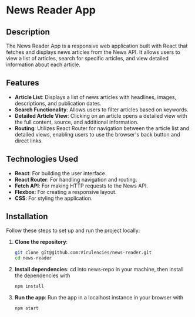 # News Reader App

## Description

The News Reader App is a responsive web application built with React that fetches and displays news articles from the News API. It allows users to view a list of articles, search for specific articles, and view detailed information about each article.

## Features

- **Article List**: Displays a list of news articles with headlines, images, descriptions, and publication dates.
- **Search Functionality**: Allows users to filter articles based on keywords.
- **Detailed Article View**: Clicking on an article opens a detailed view with the full content, source, and additional information.
- **Routing**: Utilizes React Router for navigation between the article list and detailed views, enabling users to use the browser's back button and direct links.

## Technologies Used

- **React**: For building the user interface.
- **React Router**: For handling navigation and routing.
- **Fetch API**: For making HTTP requests to the News API.
- **Flexbox**: For creating a responsive layout.
- **CSS**: For styling the application.

## Installation

Follow these steps to set up and run the project locally:

1. **Clone the repository**:
   ```sh
   git clone git@github.com:Virulencies/news-reader.git
   cd news-reader

2. **Install dependencies**:
   cd into news-repo in your machine, then install the dependencies with 
   ```sh
   npm install

3. **Run the app**:
   Run the app in a localhost instance in your browser with
   ```sh
   npm start
   
   
